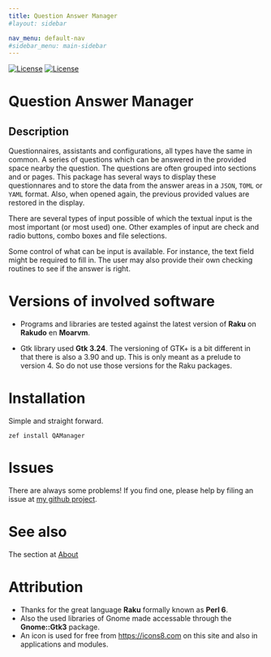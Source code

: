 ```yaml
---
title: Question Answer Manager
#layout: sidebar

nav_menu: default-nav
#sidebar_menu: main-sidebar
---
```


[![License](http://martimm.github.io/label/License-label.svg)](http://www.perlfoundation.org/artistic_license_2_0) [![License](http://martimm.github.io/label/License-label-docs.svg)](http://www.perlfoundation.org/artistic_license_2_0)


# Question Answer Manager


## Description

Questionnaires, assistants and configurations, all types have the same in common. A series of questions which can be answered in the provided space nearby the question. The questions are often grouped into sections and or pages. This package has several ways to display these questionnares and to store the data from the answer areas in a `JSON`, `TOML` or `YAML` format. Also, when opened again, the previous provided values are restored in the display.

There are several types of input possible of which the textual input is the most important (or most used) one. Other examples of input are check and radio buttons, combo boxes and file selections.

Some control of what can be input is available. For instance, the text field might be required to fill in. The user may also provide their own checking routines to see if the answer is right.


# Versions of involved software

* Programs and libraries are tested against the latest version of **Raku** on **Rakudo** en **Moarvm**.

* Gtk library used **Gtk 3.24**. The versioning of GTK+ is a bit different in that there is also a 3.90 and up. This is only meant as a prelude to version 4. So do not use those versions for the Raku packages.


# Installation

Simple and straight forward.

`zef install QAManager`


# Issues

There are always some problems! If you find one, please help by filing an issue at [my github project](https://github.com/MARTIMM/qa-manager/issues).


# See also
The section at [About](content-docs/About/about.html)


# Attribution
* Thanks for the great language **Raku** formally known as **Perl 6**.
* Also the used libraries of Gnome made accessable through the **Gnome::Gtk3** package.
* An icon is used for free from https://icons8.com on this site and also in applications and modules.
